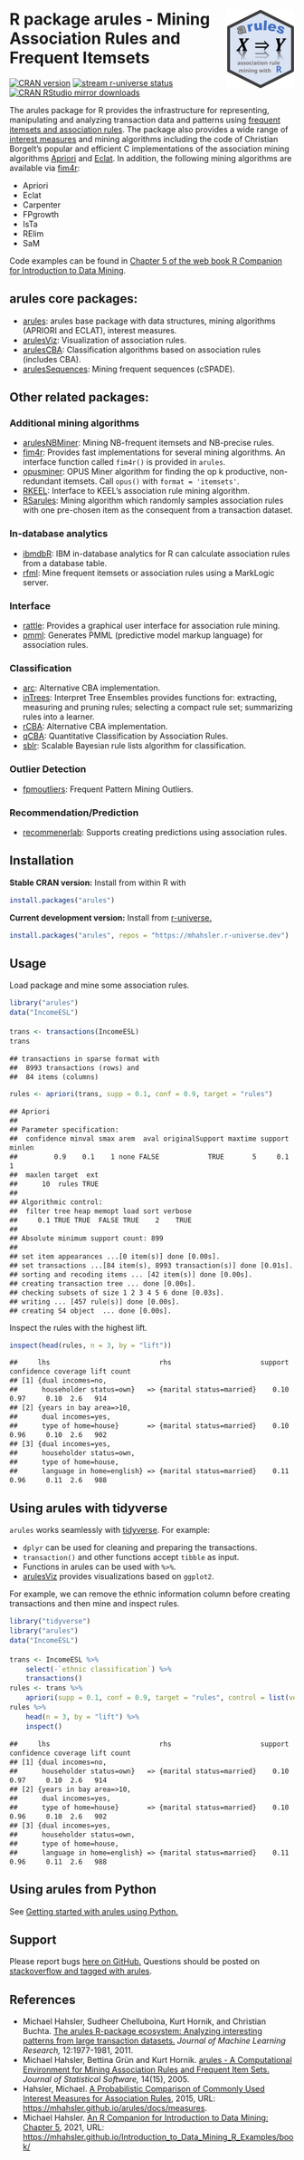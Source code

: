 
# <img src="man/figures/logo.svg" align="right" height="139" /> R package arules - Mining Association Rules and Frequent Itemsets

[![CRAN
version](http://www.r-pkg.org/badges/version/arules)](https://CRAN.R-project.org/package=arules)
[![stream r-universe
status](https://mhahsler.r-universe.dev/badges/arules)](https://mhahsler.r-universe.dev/ui#package:arules)
[![CRAN RStudio mirror
downloads](http://cranlogs.r-pkg.org/badges/arules)](https://CRAN.R-project.org/package=arules)

The arules package for R provides the infrastructure for representing,
manipulating and analyzing transaction data and patterns using [frequent
itemsets and association
rules](https://en.wikipedia.org/wiki/Association_rule_learning). The
package also provides a wide range of [interest
measures](https://mhahsler.github.io/arules/docs/measures) and mining
algorithms including the code of Christian Borgelt’s popular and
efficient C implementations of the association mining algorithms
[Apriori](https://borgelt.net/apriori.html) and
[Eclat](https://borgelt.net/eclat.html). In addition, the following
mining algorithms are available via
[fim4r](https://borgelt.net/fim4r.html):

-   Apriori
-   Eclat
-   Carpenter
-   FPgrowth
-   IsTa
-   RElim
-   SaM

Code examples can be found in [Chapter 5 of the web book R Companion for
Introduction to Data
Mining](https://mhahsler.github.io/Introduction_to_Data_Mining_R_Examples/book/association-analysis-basic-concepts-and-algorithms.html).

## arules core packages:

-   [arules](https://cran.r-project.org/package=arules): arules base
    package with data structures, mining algorithms (APRIORI and ECLAT),
    interest measures.
-   [arulesViz](https://github.com/mhahsler/arulesViz): Visualization of
    association rules.
-   [arulesCBA](https://github.com/ianjjohnson/arulesCBA):
    Classification algorithms based on association rules (includes
    CBA).  
-   [arulesSequences](https://cran.r-project.org/package=arulesSequences):
    Mining frequent sequences (cSPADE).

## Other related packages:

### Additional mining algorithms

-   [arulesNBMiner](https://github.com/mhahsler/arulesNBMiner): Mining
    NB-frequent itemsets and NB-precise rules.
-   [fim4r](https://borgelt.net/fim4r.html): Provides fast
    implementations for several mining algorithms. An interface function
    called `fim4r()` is provided in `arules`.
-   [opusminer](https://cran.r-project.org/package=opusminer): OPUS
    Miner algorithm for finding the op k productive, non-redundant
    itemsets. Call `opus()` with `format = 'itemsets'`.
-   [RKEEL](https://cran.r-project.org/package=RKEEL): Interface to
    KEEL’s association rule mining algorithm.
-   [RSarules](https://cran.r-project.org/package=RSarules): Mining
    algorithm which randomly samples association rules with one
    pre-chosen item as the consequent from a transaction dataset.

### In-database analytics

-   [ibmdbR](https://cran.r-project.org/package=ibmdbR): IBM in-database
    analytics for R can calculate association rules from a database
    table.
-   [rfml](https://cran.r-project.org/package=rfml): Mine frequent
    itemsets or association rules using a MarkLogic server.

### Interface

-   [rattle](https://cran.r-project.org/package=rattle): Provides a
    graphical user interface for association rule mining.
-   [pmml](https://cran.r-project.org/package=pmml): Generates PMML
    (predictive model markup language) for association rules.

### Classification

-   [arc](https://cran.r-project.org/package=arc): Alternative CBA
    implementation.
-   [inTrees](https://cran.r-project.org/package=inTrees): Interpret
    Tree Ensembles provides functions for: extracting, measuring and
    pruning rules; selecting a compact rule set; summarizing rules into
    a learner.
-   [rCBA](https://cran.r-project.org/package=rCBA): Alternative CBA
    implementation.
-   [qCBA](https://cran.r-project.org/package=qCBA): Quantitative
    Classification by Association Rules.
-   [sblr](https://cran.r-project.org/package=sbrl): Scalable Bayesian
    rule lists algorithm for classification.

### Outlier Detection

-   [fpmoutliers](https://cran.r-project.org/package=fpmoutliers):
    Frequent Pattern Mining Outliers.

### Recommendation/Prediction

-   [recommenerlab](https://github.com/mhahsler/recommenderlab):
    Supports creating predictions using association rules.

## Installation

**Stable CRAN version:** Install from within R with

``` r
install.packages("arules")
```

**Current development version:** Install from
[r-universe.](https://mhahsler.r-universe.dev/ui#package:arules)

``` r
install.packages("arules", repos = "https://mhahsler.r-universe.dev")
```

## Usage

Load package and mine some association rules.

``` r
library("arules")
data("IncomeESL")

trans <- transactions(IncomeESL)
trans
```

    ## transactions in sparse format with
    ##  8993 transactions (rows) and
    ##  84 items (columns)

``` r
rules <- apriori(trans, supp = 0.1, conf = 0.9, target = "rules")
```

    ## Apriori
    ## 
    ## Parameter specification:
    ##  confidence minval smax arem  aval originalSupport maxtime support minlen
    ##         0.9    0.1    1 none FALSE            TRUE       5     0.1      1
    ##  maxlen target  ext
    ##      10  rules TRUE
    ## 
    ## Algorithmic control:
    ##  filter tree heap memopt load sort verbose
    ##     0.1 TRUE TRUE  FALSE TRUE    2    TRUE
    ## 
    ## Absolute minimum support count: 899 
    ## 
    ## set item appearances ...[0 item(s)] done [0.00s].
    ## set transactions ...[84 item(s), 8993 transaction(s)] done [0.01s].
    ## sorting and recoding items ... [42 item(s)] done [0.00s].
    ## creating transaction tree ... done [0.00s].
    ## checking subsets of size 1 2 3 4 5 6 done [0.03s].
    ## writing ... [457 rule(s)] done [0.00s].
    ## creating S4 object  ... done [0.00s].

Inspect the rules with the highest lift.

``` r
inspect(head(rules, n = 3, by = "lift"))
```

    ##     lhs                           rhs                      support confidence coverage lift count
    ## [1] {dual incomes=no,                                                                            
    ##      householder status=own}   => {marital status=married}    0.10       0.97     0.10  2.6   914
    ## [2] {years in bay area=>10,                                                                      
    ##      dual incomes=yes,                                                                           
    ##      type of home=house}       => {marital status=married}    0.10       0.96     0.10  2.6   902
    ## [3] {dual incomes=yes,                                                                           
    ##      householder status=own,                                                                     
    ##      type of home=house,                                                                         
    ##      language in home=english} => {marital status=married}    0.11       0.96     0.11  2.6   988

## Using arules with tidyverse

`arules` works seamlessly with [tidyverse](https://www.tidyverse.org/).
For example:

-   `dplyr` can be used for cleaning and preparing the transactions.
-   `transaction()` and other functions accept `tibble` as input.
-   Functions in arules can be used with `%>%`.
-   [arulesViz](https://github.com/mhahsler/arulesViz) provides
    visualizations based on `ggplot2`.

For example, we can remove the ethnic information column before creating
transactions and then mine and inspect rules.

``` r
library("tidyverse")
library("arules")
data("IncomeESL")

trans <- IncomeESL %>%
    select(-`ethnic classification`) %>%
    transactions()
rules <- trans %>%
    apriori(supp = 0.1, conf = 0.9, target = "rules", control = list(verbose = FALSE))
rules %>%
    head(n = 3, by = "lift") %>%
    inspect()
```

    ##     lhs                           rhs                      support confidence coverage lift count
    ## [1] {dual incomes=no,                                                                            
    ##      householder status=own}   => {marital status=married}    0.10       0.97     0.10  2.6   914
    ## [2] {years in bay area=>10,                                                                      
    ##      dual incomes=yes,                                                                           
    ##      type of home=house}       => {marital status=married}    0.10       0.96     0.10  2.6   902
    ## [3] {dual incomes=yes,                                                                           
    ##      householder status=own,                                                                     
    ##      type of home=house,                                                                         
    ##      language in home=english} => {marital status=married}    0.11       0.96     0.11  2.6   988

## Using arules from Python

See [Getting started with arules using
Python.](https://mhahsler.github.io/arules/docs/python/arules_python.html)

## Support

Please report bugs [here on
GitHub.](https://github.com/mhahsler/arules/issues) Questions should be
posted on [stackoverflow and tagged with
arules](https://stackoverflow.com/questions/tagged/arules).

## References

-   Michael Hahsler, Sudheer Chelluboina, Kurt Hornik, and Christian
    Buchta. [The arules R-package ecosystem: Analyzing interesting
    patterns from large transaction
    datasets.](https://jmlr.csail.mit.edu/papers/v12/hahsler11a.html)
    *Journal of Machine Learning Research,* 12:1977-1981, 2011.
-   Michael Hahsler, Bettina Grün and Kurt Hornik. [arules - A
    Computational Environment for Mining Association Rules and Frequent
    Item Sets.](https://dx.doi.org/10.18637/jss.v014.i15) *Journal of
    Statistical Software,* 14(15), 2005.
-   Hahsler, Michael. [A Probabilistic Comparison of Commonly Used
    Interest Measures for Association
    Rules](https://mhahsler.github.io/arules/docs/measures), 2015, URL:
    <https://mhahsler.github.io/arules/docs/measures>.
-   Michael Hahsler. [An R Companion for Introduction to Data Mining:
    Chapter
    5](https://mhahsler.github.io/Introduction_to_Data_Mining_R_Examples/book/association-analysis-basic-concepts-and-algorithms.html),
    2021, URL:
    <https://mhahsler.github.io/Introduction_to_Data_Mining_R_Examples/book/>
